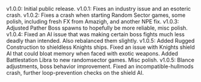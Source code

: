 v1.0.0: Initial public release.
v1.0.1: Fixes an industry issue and an esoteric crash. 
v1.0.2: Fixes a crash when starting Random Sector games, some polish, including fresh FX from Amazigh, and another NPE fix. 
v1.0.3: Adjusted Pather Boss spawns to hopefully be more reliable, misc polish. 
v1.0.4: Fixed an AI issue that was making certain boss fights much less deadly than intended. Also rebalanced them slightly. 
v1.0.5: Added Rugged Construction to shieldless Knights ships. Fixed an issue with Knights shield AI that could bloat memory when faced with exotic weapons. Added Battlestation Libra to new randomsector games. Misc polish.
v1.0.5: Blance adjustments, boss behavior improvement. Fixed an incompatible-hullmods crash, further loop-prevention checks on the shield AI. 
